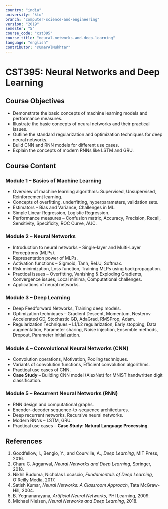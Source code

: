```yaml
---
country: "india"
university: "ktu"
branch: "computer-science-and-engineering"
version: "2019"
semester: "5"
course_code: "cst395"
course_title: "neural-networks-and-deep-learning"
language: "english"
contributor: "@UmarAlMukhtar"
---
```


# CST395: Neural Networks and Deep Learning

## Course Objectives
* Demonstrate the basic concepts of machine learning models and performance measures.  
* Illustrate the basic concepts of neural networks and their practical issues.  
* Outline the standard regularization and optimization techniques for deep neural networks.  
* Build CNN and RNN models for different use cases.  
* Explain the concepts of modern RNNs like LSTM and GRU.  

## Course Content

### **Module 1 – Basics of Machine Learning**
* Overview of machine learning algorithms: Supervised, Unsupervised, Reinforcement learning.  
* Concepts of overfitting, underfitting, hyperparameters, validation sets.  
* Estimators – Bias and Variance, Challenges in ML.  
* Simple Linear Regression, Logistic Regression.  
* Performance measures – Confusion matrix, Accuracy, Precision, Recall, Sensitivity, Specificity, ROC Curve, AUC.  

### **Module 2 – Neural Networks**
* Introduction to neural networks – Single-layer and Multi-Layer Perceptrons (MLPs).  
* Representation power of MLPs.  
* Activation functions – Sigmoid, Tanh, ReLU, Softmax.  
* Risk minimization, Loss function, Training MLPs using backpropagation.  
* Practical issues – Overfitting, Vanishing & Exploding Gradients, Convergence issues, Local minima, Computational challenges.  
* Applications of neural networks.  

### **Module 3 – Deep Learning**
* Deep Feedforward Networks, Training deep models.  
* Optimization techniques – Gradient Descent, Momentum, Nesterov Accelerated GD, Stochastic GD, AdaGrad, RMSProp, Adam.  
* Regularization Techniques – L1/L2 regularization, Early stopping, Data augmentation, Parameter sharing, Noise injection, Ensemble methods, Dropout, Parameter initialization.  

### **Module 4 – Convolutional Neural Networks (CNN)**
* Convolution operations, Motivation, Pooling techniques.  
* Variants of convolution functions, Efficient convolution algorithms.  
* Practical use cases of CNN.  
* **Case Study** – Building CNN model (AlexNet) for MNIST handwritten digit classification.  

### **Module 5 – Recurrent Neural Networks (RNN)**
* RNN design and computational graphs.  
* Encoder–decoder sequence-to-sequence architectures.  
* Deep recurrent networks, Recursive neural networks.  
* Modern RNNs – LSTM, GRU.  
* Practical use cases – **Case Study: Natural Language Processing**.  

## **References**
1. Goodfellow, I., Bengio, Y., and Courville, A., *Deep Learning*, MIT Press, 2016.  
2. Charu C. Aggarwal, *Neural Networks and Deep Learning*, Springer, 2018.  
3. Nikhil Buduma, Nicholas Locascio, *Fundamentals of Deep Learning*, O'Reilly Media, 2017.  
4. Satish Kumar, *Neural Networks: A Classroom Approach*, Tata McGraw-Hill, 2004.  
5. B. Yegnanarayana, *Artificial Neural Networks*, PHI Learning, 2009.  
6. Michael Nielsen, *Neural Networks and Deep Learning*, 2018.  
